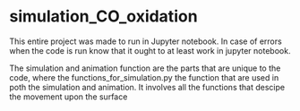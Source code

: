 # simulation_CO_oxidation
This entire project was made to run in Jupyter notebook. In case of errors when the code is run know that it ought to at least work in jupyter notebook.

The simulation and animation function are the parts that are unique to the code, where the functions_for_simulation.py the function that are used in poth the simulation and animation. It involves all the functions that descipe the movement upon the surface
